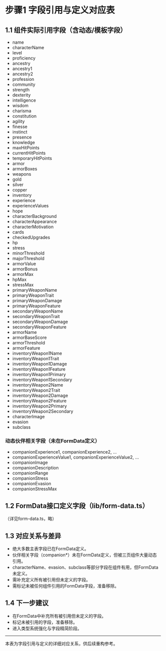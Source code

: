 # 步骤1 字段引用与定义对应表

## 1.1 组件实际引用字段（含动态/模板字段）
- name
- characterName
- level
- proficiency
- ancestry
- ancestry1
- ancestry2
- profession
- community
- strength
- dexterity
- intelligence
- wisdom
- charisma
- constitution
- agility
- finesse
- instinct
- presence
- knowledge
- maxHitPoints
- currentHitPoints
- temporaryHitPoints
- armor
- armorBoxes
- weapons
- gold
- silver
- copper
- inventory
- experience
- experienceValues
- hope
- characterBackground
- characterAppearance
- characterMotivation
- cards
- checkedUpgrades
- hp
- stress
- minorThreshold
- majorThreshold
- armorValue
- armorBonus
- armorMax
- hpMax
- stressMax
- primaryWeaponName
- primaryWeaponTrait
- primaryWeaponDamage
- primaryWeaponFeature
- secondaryWeaponName
- secondaryWeaponTrait
- secondaryWeaponDamage
- secondaryWeaponFeature
- armorName
- armorBaseScore
- armorThreshold
- armorFeature
- inventoryWeapon1Name
- inventoryWeapon1Trait
- inventoryWeapon1Damage
- inventoryWeapon1Feature
- inventoryWeapon1Primary
- inventoryWeapon1Secondary
- inventoryWeapon2Name
- inventoryWeapon2Trait
- inventoryWeapon2Damage
- inventoryWeapon2Feature
- inventoryWeapon2Primary
- inventoryWeapon2Secondary
- characterImage
- evasion
- subclass

### 动态伙伴相关字段（未在FormData定义）
- companionExperience1, companionExperience2, ...
- companionExperienceValue1, companionExperienceValue2, ...
- companionImage
- companionDescription
- companionRange
- companionStress
- companionEvasion
- companionStressMax

## 1.2 FormData接口定义字段（lib/form-data.ts）
（详见form-data.ts，略）

## 1.3 对应关系与差异
- 绝大多数主表字段已在FormData定义。
- 伙伴相关字段（companion*）未在FormData定义，但被三页组件大量动态引用。
- characterName、evasion、subclass等部分字段在组件有用，但FormData未定义。
- 需补充定义所有被引用但未定义的字段。
- 需标记未被任何组件引用的FormData字段，准备移除。

## 1.4 下一步建议
- 在FormData中补充所有被引用但未定义的字段。
- 标记未被引用的字段，准备移除。
- 进入类型系统强化与字段精简阶段。

---

本表为字段引用与定义的详细对应关系，供后续重构参考。
